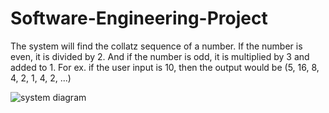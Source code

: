 # Software-Engineering-Project

<p>The system will find the collatz sequence of a number. If the number is even, it is divided by 2. And if the number is odd, it is multiplied by 3 and added to 1. For ex. if the user input is 10, then the output would be (5, 16, 8, 4, 2, 1, 4, 2, ...)</p>

![system diagram](https://github.com/ananda-feron/<Software-Engineering-Project>/blob/main/<images>/<SWE-hw2-drawing.png>?raw=true) 